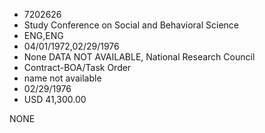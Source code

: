 * 7202626
* Study Conference on Social and Behavioral Science
* ENG,ENG
* 04/01/1972,02/29/1976
* None   DATA NOT AVAILABLE, National Research Council
* Contract-BOA/Task Order
*   name not available
* 02/29/1976
* USD 41,300.00

NONE